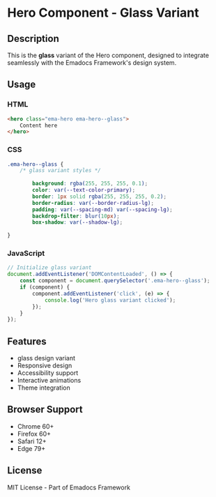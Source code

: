 # Hero Component - Glass Variant

## Description
This is the **glass** variant of the Hero component, designed to integrate seamlessly with the Emadocs Framework's design system.

## Usage

### HTML
```html
<hero class="ema-hero ema-hero--glass">
    Content here
</hero>
```

### CSS
```css
.ema-hero--glass {
    /* glass variant styles */
    
        background: rgba(255, 255, 255, 0.1);
        color: var(--text-color-primary);
        border: 1px solid rgba(255, 255, 255, 0.2);
        border-radius: var(--border-radius-lg);
        padding: var(--spacing-md) var(--spacing-lg);
        backdrop-filter: blur(10px);
        box-shadow: var(--shadow-lg);
    
}
```

### JavaScript
```javascript
// Initialize glass variant
document.addEventListener('DOMContentLoaded', () => {
    const component = document.querySelector('.ema-hero--glass');
    if (component) {
        component.addEventListener('click', (e) => {
            console.log('Hero glass variant clicked');
        });
    }
});
```

## Features
- glass design variant
- Responsive design
- Accessibility support
- Interactive animations
- Theme integration

## Browser Support
- Chrome 60+
- Firefox 60+
- Safari 12+
- Edge 79+

## License
MIT License - Part of Emadocs Framework
